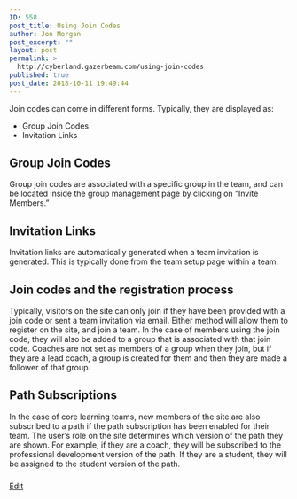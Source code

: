 ```yaml
---
ID: 558
post_title: Using Join Codes
author: Jon Morgan
post_excerpt: ""
layout: post
permalink: >
  http://cyberland.gazerbeam.com/using-join-codes
published: true
post_date: 2018-10-11 19:49:44
---
```

Join codes can come in different forms. Typically, they are displayed as:
<ul>
 	<li>Group Join Codes</li>
 	<li>Invitation Links</li>
</ul>
<h2>Group Join Codes</h2>
Group join codes are associated with a specific group in the team, and can be located inside the group management page by clicking on “Invite Members.”
<h2>Invitation Links</h2>
Invitation links are automatically generated when a team invitation is generated. This is typically done from the team setup page within a team.
<h2>Join codes and the registration process</h2>
Typically, visitors on the site can only join if they have been provided with a join code or sent a team invitation via email. Either method will allow them to register on the site, and join a team. In the case of members using the join code, they will also be added to a group that is associated with that join code. Coaches are not set as members of a group when they join, but if they are a lead coach, a group is created for them and then they are made a follower of that group.
<h2>Path Subscriptions</h2>
In the case of core learning teams, new members of the site are also subscribed to a path if the path subscription has been enabled for their team. The user’s role on the site determines which version of the path they are shown. For example, if they are a coach, they will be subscribed to the professional development version of the path. If they are a student, they will be assigned to the student version of the path.

###

<a href="https://docs.google.com/document/d/1Seayf3o9MnZwvLFtlTbQJqncoOVsDOWLO6vvTE1kccg/edit?usp=sharing">Edit</a>